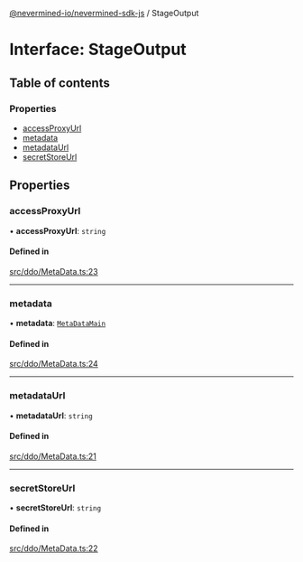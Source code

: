 [@nevermined-io/nevermined-sdk-js](../code-reference.md) / StageOutput

# Interface: StageOutput

## Table of contents

### Properties

- [accessProxyUrl](StageOutput.md#accessproxyurl)
- [metadata](StageOutput.md#metadata)
- [metadataUrl](StageOutput.md#metadataurl)
- [secretStoreUrl](StageOutput.md#secretstoreurl)

## Properties

### accessProxyUrl

• **accessProxyUrl**: `string`

#### Defined in

[src/ddo/MetaData.ts:23](https://github.com/nevermined-io/sdk-js/blob/3db3d52/src/ddo/MetaData.ts#L23)

___

### metadata

• **metadata**: [`MetaDataMain`](MetaDataMain.md)

#### Defined in

[src/ddo/MetaData.ts:24](https://github.com/nevermined-io/sdk-js/blob/3db3d52/src/ddo/MetaData.ts#L24)

___

### metadataUrl

• **metadataUrl**: `string`

#### Defined in

[src/ddo/MetaData.ts:21](https://github.com/nevermined-io/sdk-js/blob/3db3d52/src/ddo/MetaData.ts#L21)

___

### secretStoreUrl

• **secretStoreUrl**: `string`

#### Defined in

[src/ddo/MetaData.ts:22](https://github.com/nevermined-io/sdk-js/blob/3db3d52/src/ddo/MetaData.ts#L22)
